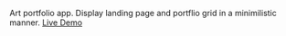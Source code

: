 Art portfolio app. Display landing page and portflio grid in a minimilistic manner.
<a target="_blank" href="artbymalika.com">Live Demo</a>
